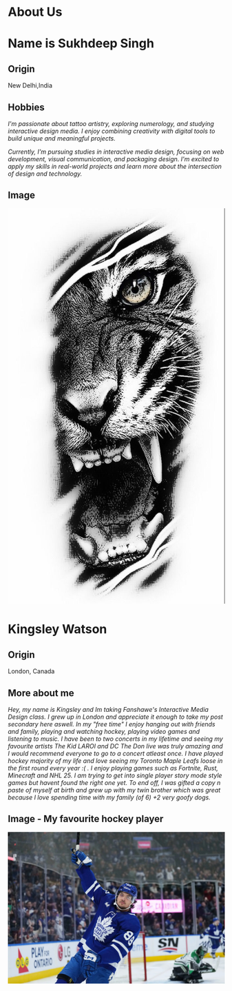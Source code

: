 # About Us
# Name is Sukhdeep Singh

## Origin 
New Delhi,India 

## **Hobbies**
 *I'm passionate about tattoo artistry, exploring numerology, and studying interactive design media. I enjoy combining creativity with digital tools to build unique and meaningful projects.*

*Currently, I'm pursuing studies in interactive media design, focusing on web development, visual communication, and packaging design. I'm excited to apply my skills in real-world projects and learn more about the intersection of design and technology.*

## Image

![This is an tiger face.](/images/download.jpeg )


# Kingsley Watson

## Origin
London, Canada

## More about me
*Hey, my name is Kingsley and Im taking Fanshawe's Interactive Media Design class. I grew up in London and appreciate it enough to take my post secondary here aswell. In my "free time" I enjoy hanging out with friends and family, playing and watching hockey, playing video games and listening to music. I have been to two concerts in my lifetime and seeing my favourite artists The Kid LAROI and DC The Don live was truly amazing and I would recommend everyone to go to a concert atleast once. I have played hockey majority of my life and love seeing my Toronto Maple Leafs loose in the first round every year :( . I enjoy playing games such as Fortnite, Rust, Minecraft and NHL 25. I am trying to get into single player story mode style games but havent found the right one yet. To end off, I was gifted a copy n paste of myself at birth and grew up with my twin brother which was great because I love spending time with my family (of 6) +2 very goofy dogs.*

## Image - My favourite hockey player

![My favourite hockey player.](/images/nick_robertson.jpeg)